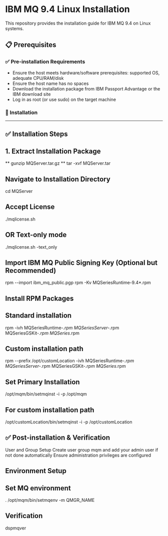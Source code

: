 # IBM MQ 9.4 Linux Installation

This repository provides the installation guide for IBM MQ 9.4 on Linux systems.

## 📋 Prerequisites

### ✅ Pre-installation Requirements

- Ensure the host meets hardware/software prerequisites: supported OS, adequate CPU/RAM/disk
- Ensure the host name has no spaces
- Download the installation package from IBM Passport Advantage or the IBM download site
- Log in as root (or use sudo) on the target machine

### 🚀 Installation
---
## ✅ Installation Steps

## 1. Extract Installation Package

** gunzip MQServer.tar.gz **
tar -xvf MQServer.tar

## Navigate to Installation Directory

cd MQServer

## Accept License

./mqlicense.sh

## OR Text-only mode
./mqlicense.sh -text_only

## Import IBM MQ Public Signing Key (Optional but Recommended)

rpm --import ibm_mq_public.pgp
rpm -Kv MQSeriesRuntime-9.4*.rpm

## Install RPM Packages

## Standard installation
rpm -ivh MQSeriesRuntime-*.rpm MQSeriesServer-*.rpm MQSeriesGSKit-*.rpm MQSeries*.rpm

## Custom installation path
rpm --prefix /opt/customLocation -ivh MQSeriesRuntime-*.rpm MQSeriesServer-*.rpm MQSeriesGSKit-*.rpm MQSeries*.rpm

## Set Primary Installation

/opt/mqm/bin/setmqinst -i -p /opt/mqm

## For custom installation path
/opt/customLocation/bin/setmqinst -i -p /opt/customLocation


## ✅ Post-installation & Verification

User and Group Setup
Create user group mqm and add your admin user if not done automatically
Ensure administration privileges are configured

## Environment Setup

## Set MQ environment
. /opt/mqm/bin/setmqenv -m QMGR_NAME

## Verification
dspmqver
